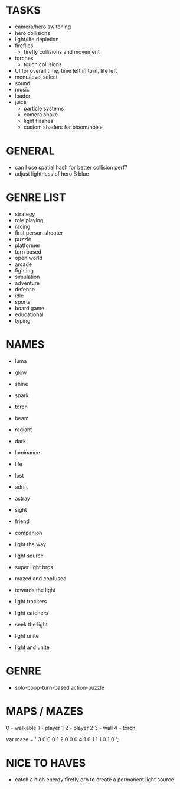 # TASKS
- camera/hero switching
- hero collisions
- light/life depletion
- fireflies
  - firefly collisions and movement
- torches
  - touch collisions
- UI for overall time, time left in turn, life left
- menu/level select
- sound
- music
- loader
- juice
  - particle systems
  - camera shake
  - light flashes
  - custom shaders for bloom/noise

# GENERAL

- can I use spatial hash for better collision perf?
- adjust lightness of hero B blue

# GENRE LIST

- strategy
- role playing
- racing
- first person shooter
- puzzle
- platformer
- turn based
- open world
- arcade
- fighting
- simulation
- adventure
- defense
- idle
- sports
- board game
- educational
- typing

# NAMES

- luma
- glow
- shine
- spark
- torch
- beam
- radiant
- dark
- luminance

- life

- lost
- adrift
- astray

- sight

- friend
- companion

- light the way
- light source
- super light bros
- mazed and confused
- towards the light
- light trackers
- light catchers
- seek the light
- light unite
- light and unite

# GENRE

- solo-coop-turn-based action-puzzle

# MAPS / MAZES

0 - walkable
1 - player 1
2 - player 2
3 - wall
4 - torch

var maze = '
3 0 0 0 1 2
0 0 0 4 1 0
1 1 1 0 1 0
';

# NICE TO HAVES
- catch a high energy firefly orb to create a permanent light source
